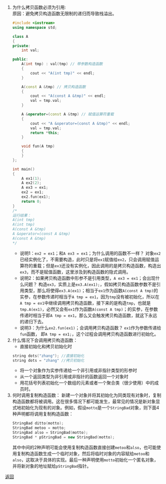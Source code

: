 1. 为什么拷贝函数必须为引用:  
	原因：避免拷贝构造函数无限制的递归而导致栈溢出。
	```cpp
	#include <iostream>
	using namespace std;
	
	class A
	{
	private:
	    int val;
	
	public:
	    A(int tmp) : val(tmp) // 带参数构造函数
	    {
	        cout << "A(int tmp)" << endl;
	    }
	
	    A(const A &tmp) // 拷贝构造函数
	    {
	        cout << "A(const A &tmp)" << endl;
	        val = tmp.val;
	    }
	
	    A &operator=(const A &tmp) // 赋值运算符重载
	    {
	        cout << "A &operator=(const A &tmp)" << endl;
	        val = tmp.val;
	        return *this;
	    }
	
	    void fun(A tmp)
	    {
	    }
	};
	
	int main()
	{
	    A ex1(1);
	    A ex2(2);
	    A ex3 = ex1;
	    ex2 = ex1;
	    ex2.fun(ex1);
	    return 0;
	}
	/*
	运行结果：
	A(int tmp)
	A(int tmp)
	A(const A &tmp)
	A &operator=(const A &tmp)
	A(const A &tmp)
	*/
	```
	- 说明1：`ex2 = ex1`；和`A ex3 = ex1`；为什么调用的函数不一样？
		对象`ex2`已经实例化了，不需要构造，此时只是将`ex1`赋值给`ex2`，只会调用赋值运算符的重载；但是`ex3`还没有实例化，因此调用的是拷贝构造函数，构造出`ex3`，而不是赋值函数，这里涉及到构造函数的隐式调用。
	- 说明2：如果拷贝构造函数中形参不是引用类型，`A ex3 = ex1`；会出现什么问题？
		构造`ex3`，实质上是`ex3.A(ex1);`，假如拷贝构造函数参数不是引用类型，那么将使得`ex3.A(ex1)`；相当于`ex1`作为函数`A(const A tmp)`的实参，在参数传递时相当于`A tmp = ex1`，因为`tmp`没有被初始化，所以在`A tmp = ex1`中继续调用拷贝构造函数，接下来的是构造`tmp`，也就是`tmp.A(ex1)`，必然又会有`ex1`作为函数`A(const A tmp)`；的实参，在参数传递时相当于即`A tmp = ex1`，那么又会触发拷贝构造函数，就这下永远的递归下去。
	- 说明3：为什么`ex2.fun(ex1)`；会调用拷贝构造函数？
		`ex1`作为参数传递给`fun`函数， 即`A tmp = ex1;`，这个过程会调用拷贝构造函数进行初始化。
2. 什么情况下会调用拷贝构造函数：
	- 直接初始化和拷贝初始化时
	```cpp
	string dots("zhang"); //直接初始化
	string dots = "zhang" //拷贝初始化
	```
	- 将一个对象作为实参传递给一个非引用或非指针类型的形参时
	- 从一个返回类型为非引用或非指针的函数返回一个对象时
	- 用花括号列表初始化一个数组的元素或者一个聚合类（很少使用）中的成员时。
3. 何时调用复制构造函数：
	新建一个对象并将其初始化为同类现有对象时，复制构造函数都将被调用。这在很多情况下都可能发生，最常见的情况是新对象显式地初始化为现有的对象。例如，假设`motto`是一个`StringBad`对象，则下面4种声明都将调用复制构造函数：
	```cpp
	StringBad ditto(motto);
	StringBad metoo = motto;
	StringBad also = StringBad(motto);
	StringBad * pStringBad = new StringBad(motto);
	```
	其中中间的2种声明可能会使用复制构造函数直接创建`metoo`和`also`，也可能使用复制构造函数生成一个临时对象，然后将临时对象的内容赋给`metoo`和`also`，这取决于具体的实现。最后一种声明使用`motto`初始化一个匿名对象，并将新对象的地址赋给`pStringBad`指针。

[返回](C++面向对象/readme)
